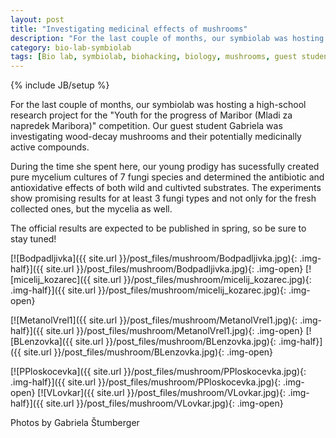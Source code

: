 ```yaml
---
layout: post
title: "Investigating medicinal effects of mushrooms"
description: "For the last couple of months, our symbiolab was hosting a high-school research project for the Youth for the progress of Maribor (Mladi za napredek Maribora) competition. Our guest student Gabriela was investigating wood-decay mushrooms and their potentially medicinally active compounds."
category: bio-lab-symbiolab
tags: [Bio lab, symbiolab, biohacking, biology, mushrooms, guest student]
---
```

{% include JB/setup %}


For the last couple of months, our symbiolab was hosting a high-school research project for the "Youth for the progress of Maribor (Mladi za napredek Maribora)" competition. Our guest student Gabriela was investigating wood-decay mushrooms and their potentially medicinally active compounds.

During the time she spent here, our young prodigy has sucessfully created pure mycelium cultures of 7 fungi species and determined the antibiotic and antioxidative effects of both wild and cultivted substrates. The experiments show promising results for at least 3 fungi types and not only for the fresh collected ones, but the mycelia as well.

The official results are expected to be published in spring, so be sure to stay tuned!


[![Bodpadljivka]({{ site.url }}/post_files/mushroom/Bodpadljivka.jpg){: .img-half}]({{ site.url }}/post_files/mushroom/Bodpadljivka.jpg){: .img-open}
[![micelij_kozarec]({{ site.url }}/post_files/mushroom/micelij_kozarec.jpg){: .img-half}]({{ site.url }}/post_files/mushroom/micelij_kozarec.jpg){: .img-open}

[![MetanolVrel1]({{ site.url }}/post_files/mushroom/MetanolVrel1.jpg){: .img-half}]({{ site.url }}/post_files/mushroom/MetanolVrel1.jpg){: .img-open}
[![BLenzovka]({{ site.url }}/post_files/mushroom/BLenzovka.jpg){: .img-half}]({{ site.url }}/post_files/mushroom/BLenzovka.jpg){: .img-open}

[![PPloskocevka]({{ site.url }}/post_files/mushroom/PPloskocevka.jpg){: .img-half}]({{ site.url }}/post_files/mushroom/PPloskocevka.jpg){: .img-open}
[![VLovkar]({{ site.url }}/post_files/mushroom/VLovkar.jpg){: .img-half}]({{ site.url }}/post_files/mushroom/VLovkar.jpg){: .img-open}

<p class="quiet">Photos by Gabriela Štumberger</p>







